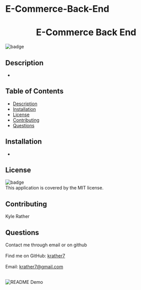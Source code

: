 # E-Commerce-Back-End

<h1 align="center">E-Commerce Back End</h1>
  
![badge](https://img.shields.io/badge/license-MIT-brightgreen)<br />
## Description
- 
## Table of Contents
- [Description](#description)
- [Installation](#installation)
- [License](#license)
- [Contributing](#contributing)
- [Questions](#questions)
## Installation
- 
## License
![badge](https://img.shields.io/badge/license-MIT-brightgreen)
<br />
This application is covered by the MIT license. 
## Contributing
Kyle Rather
## Questions
Contact me through email or on github<br />
<br />
Find me on GitHub: [krather7](https://github.com/krather7)<br />
<br />
Email: krather7@gmail.com<br /><br />

![README Demo](Demo.gif)

